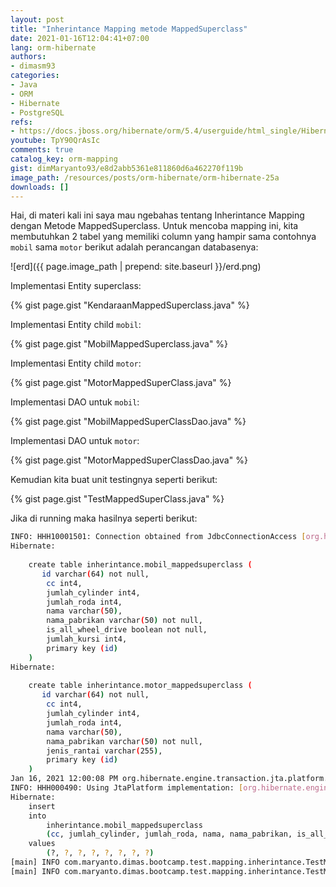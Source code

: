 ```yaml
---
layout: post
title: "Inherintance Mapping metode MappedSuperclass"
date: 2021-01-16T12:04:41+07:00
lang: orm-hibernate
authors:
- dimasm93
categories:
- Java
- ORM
- Hibernate
- PostgreSQL
refs: 
- https://docs.jboss.org/hibernate/orm/5.4/userguide/html_single/Hibernate_User_Guide.html#entity-inheritance-mapped-superclass
youtube: TpY90QrAsIc
comments: true
catalog_key: orm-mapping
gist: dimMaryanto93/e8d2abb5361e811860d6a462270f119b
image_path: /resources/posts/orm-hibernate/orm-hibernate-25a
downloads: []
---
```


Hai, di materi kali ini saya mau ngebahas tentang Inherintance Mapping dengan Metode MappedSuperclass. Untuk mencoba mapping ini, kita membutuhkan 2 tabel yang memiliki column yang hampir sama contohnya `mobil` sama `motor` berikut adalah perancangan databasenya:

<!--more-->

![erd]({{ page.image_path | prepend: site.baseurl }}/erd.png)

Implementasi Entity superclass:

{% gist page.gist "KendaraanMappedSuperclass.java" %}

Implementasi Entity child `mobil`:

{% gist page.gist "MobilMappedSuperclass.java" %}

Implementasi Entity child `motor`:

{% gist page.gist "MotorMappedSuperClass.java" %}

Implementasi DAO untuk `mobil`:

{% gist page.gist "MobilMappedSuperClassDao.java" %}

Implementasi DAO untuk `motor`:

{% gist page.gist "MotorMappedSuperClassDao.java" %}

Kemudian kita buat unit testingnya seperti berikut:

{% gist page.gist "TestMappedSuperClass.java" %}

Jika di running maka hasilnya seperti berikut:

```bash
INFO: HHH10001501: Connection obtained from JdbcConnectionAccess [org.hibernate.engine.jdbc.env.internal.JdbcEnvironmentInitiator$ConnectionProviderJdbcConnectionAccess@1e1e837d] for (non-JTA) DDL execution was not in auto-commit mode; the Connection 'local transaction' will be committed and the Connection will be set into auto-commit mode.
Hibernate: 
    
    create table inherintance.mobil_mappedsuperclass (
       id varchar(64) not null,
        cc int4,
        jumlah_cylinder int4,
        jumlah_roda int4,
        nama varchar(50),
        nama_pabrikan varchar(50) not null,
        is_all_wheel_drive boolean not null,
        jumlah_kursi int4,
        primary key (id)
    )
Hibernate: 
    
    create table inherintance.motor_mappedsuperclass (
       id varchar(64) not null,
        cc int4,
        jumlah_cylinder int4,
        jumlah_roda int4,
        nama varchar(50),
        nama_pabrikan varchar(50) not null,
        jenis_rantai varchar(255),
        primary key (id)
    )
Jan 16, 2021 12:00:08 PM org.hibernate.engine.transaction.jta.platform.internal.JtaPlatformInitiator initiateService
INFO: HHH000490: Using JtaPlatform implementation: [org.hibernate.engine.transaction.jta.platform.internal.NoJtaPlatform]
Hibernate: 
    insert 
    into
        inherintance.mobil_mappedsuperclass
        (cc, jumlah_cylinder, jumlah_roda, nama, nama_pabrikan, is_all_wheel_drive, jumlah_kursi, id) 
    values
        (?, ?, ?, ?, ?, ?, ?, ?)
[main] INFO com.maryanto.dimas.bootcamp.test.mapping.inherintance.TestMappedSuperClass - mobil: MobilMappedSuperclass(super=KendaraanMappedSuperclass(nama=Honda BRIO, jumlahRoda=4, jumlahCylinder=4, cc=1000, namaPabrikan=PT. Honda Motor Company), id=c5a7398c-a79c-4abd-9c55-deb3ec1e2bad, jumlahKursi=4, allWheelDrive=false)
[main] INFO com.maryanto.dimas.bootcamp.test.mapping.inherintance.TestMappedSuperClass - destroy hibernate session!
```